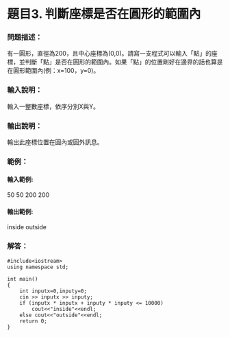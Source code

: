 # 題目3. 判斷座標是否在圓形的範圍內

### 問題描述：
有一圓形，直徑為200，且中心座標為(0,0)。請寫一支程式可以輸入「點」的座標，並判斷「點」是否在圓形的範圍內。如果「點」的位置剛好在邊界的話也算是在圓形範圍內(例：x=100，y=0)。

### 輸入說明：
輸入一整數座標，依序分別X與Y。

### 輸出說明：
輸出此座標位置在圓內或圓外訊息。

### 範例：

#### 輸入範例:

50 50
200 200
#### 輸出範例:

inside
outside

### 解答：
```
#include<iostream>
using namespace std;

int main()
{
	int inputx=0,inputy=0;
	cin >> inputx >> inputy;
	if (inputx * inputx + inputy * inputy <= 10000)
		cout<<"inside"<<endl;
	else cout<<"outside"<<endl;
	return 0;
} 
```
